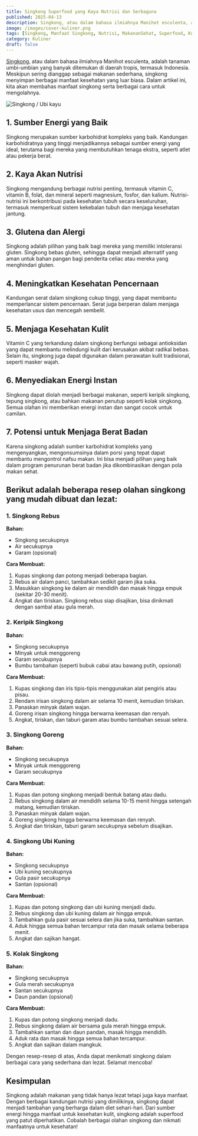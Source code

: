 ```yaml
---
title: Singkong Superfood yang Kaya Nutrisi dan Serbaguna
published: 2025-04-13
description: Singkong, atau dalam bahasa ilmiahnya Manihot esculenta, adalah tanaman umbi-umbian yang banyak ditemukan di daerah tropis, termasuk Indonesia.
image: /images/cover-kuliner.png
tags: [Singkong, Manfaat Singkong, Nutrisi, MakananSehat, Superfood, Kuliner]
category: Kuliner
draft: false
---
```


[Singkong](https://id.m.wikipedia.org/wiki/Ubi_kayu), atau dalam bahasa ilmiahnya Manihot esculenta, adalah tanaman umbi-umbian yang banyak ditemukan di daerah tropis, termasuk Indonesia. Meskipun sering dianggap sebagai makanan sederhana, singkong menyimpan berbagai manfaat kesehatan yang luar biasa. Dalam artikel ini, kita akan membahas manfaat singkong serta berbagai cara untuk mengolahnya.

![Singkong / Ubi kayu](https://upload.wikimedia.org/wikipedia/commons/thumb/8/8f/Manihot_esculenta_dsc07325.jpg/960px-Manihot_esculenta_dsc07325.jpg)

## 1. Sumber Energi yang Baik
Singkong merupakan sumber karbohidrat kompleks yang baik. Kandungan karbohidratnya yang tinggi menjadikannya sebagai sumber energi yang ideal, terutama bagi mereka yang membutuhkan tenaga ekstra, seperti atlet atau pekerja berat.

## 2. Kaya Akan Nutrisi
Singkong mengandung berbagai nutrisi penting, termasuk vitamin C, vitamin B, folat, dan mineral seperti magnesium, fosfor, dan kalium. Nutrisi-nutrisi ini berkontribusi pada kesehatan tubuh secara keseluruhan, termasuk memperkuat sistem kekebalan tubuh dan menjaga kesehatan jantung.

## 3. Glutena dan Alergi
Singkong adalah pilihan yang baik bagi mereka yang memiliki intoleransi gluten. Singkong bebas gluten, sehingga dapat menjadi alternatif yang aman untuk bahan pangan bagi penderita celiac atau mereka yang menghindari gluten.

## 4. Meningkatkan Kesehatan Pencernaan
Kandungan serat dalam singkong cukup tinggi, yang dapat membantu memperlancar sistem pencernaan. Serat juga berperan dalam menjaga kesehatan usus dan mencegah sembelit.

## 5. Menjaga Kesehatan Kulit
Vitamin C yang terkandung dalam singkong berfungsi sebagai antioksidan yang dapat membantu melindungi kulit dari kerusakan akibat radikal bebas. Selain itu, singkong juga dapat digunakan dalam perawatan kulit tradisional, seperti masker wajah.

## 6. Menyediakan Energi Instan
Singkong dapat diolah menjadi berbagai makanan, seperti keripik singkong, tepung singkong, atau bahkan makanan penutup seperti kolak singkong. Semua olahan ini memberikan energi instan dan sangat cocok untuk camilan.

## 7. Potensi untuk Menjaga Berat Badan
Karena singkong adalah sumber karbohidrat kompleks yang mengenyangkan, mengonsumsinya dalam porsi yang tepat dapat membantu mengontrol nafsu makan. Ini bisa menjadi pilihan yang baik dalam program penurunan berat badan jika dikombinasikan dengan pola makan sehat.

## Berikut adalah beberapa resep olahan singkong yang mudah dibuat dan lezat:

### 1. Singkong Rebus
**Bahan:**
- Singkong secukupnya
- Air secukupnya
- Garam (opsional)

**Cara Membuat:**
1. Kupas singkong dan potong menjadi beberapa bagian.
2. Rebus air dalam panci, tambahkan sedikit garam jika suka.
3. Masukkan singkong ke dalam air mendidih dan masak hingga empuk (sekitar 20-30 menit).
4. Angkat dan tiriskan. Singkong rebus siap disajikan, bisa dinikmati dengan sambal atau gula merah.

### 2. Keripik Singkong
**Bahan:**
- Singkong secukupnya
- Minyak untuk menggoreng
- Garam secukupnya
- Bumbu tambahan (seperti bubuk cabai atau bawang putih, opsional)

**Cara Membuat:**
1. Kupas singkong dan iris tipis-tipis menggunakan alat pengiris atau pisau.
2. Rendam irisan singkong dalam air selama 10 menit, kemudian tiriskan.
3. Panaskan minyak dalam wajan.
4. Goreng irisan singkong hingga berwarna keemasan dan renyah.
5. Angkat, tiriskan, dan taburi garam atau bumbu tambahan sesuai selera.

### 3. Singkong Goreng
**Bahan:**
- Singkong secukupnya
- Minyak untuk menggoreng
- Garam secukupnya

**Cara Membuat:**
1. Kupas dan potong singkong menjadi bentuk batang atau dadu.
2. Rebus singkong dalam air mendidih selama 10-15 menit hingga setengah matang, kemudian tiriskan.
3. Panaskan minyak dalam wajan.
4. Goreng singkong hingga berwarna keemasan dan renyah.
5. Angkat dan tiriskan, taburi garam secukupnya sebelum disajikan.

### 4. Singkong Ubi Kuning
**Bahan:**
- Singkong secukupnya
- Ubi kuning secukupnya
- Gula pasir secukupnya
- Santan (opsional)

**Cara Membuat:**
1. Kupas dan potong singkong dan ubi kuning menjadi dadu.
2. Rebus singkong dan ubi kuning dalam air hingga empuk.
3. Tambahkan gula pasir sesuai selera dan jika suka, tambahkan santan.
4. Aduk hingga semua bahan tercampur rata dan masak selama beberapa menit.
5. Angkat dan sajikan hangat.

### 5. Kolak Singkong
**Bahan:**
- Singkong secukupnya
- Gula merah secukupnya
- Santan secukupnya
- Daun pandan (opsional)

**Cara Membuat:**
1. Kupas dan potong singkong menjadi dadu.
2. Rebus singkong dalam air bersama gula merah hingga empuk.
3. Tambahkan santan dan daun pandan, masak hingga mendidih.
4. Aduk rata dan masak hingga semua bahan tercampur.
5. Angkat dan sajikan dalam mangkuk.

Dengan resep-resep di atas, Anda dapat menikmati singkong dalam berbagai cara yang sederhana dan lezat. Selamat mencoba!

## Kesimpulan
Singkong adalah makanan yang tidak hanya lezat tetapi juga kaya manfaat. Dengan berbagai kandungan nutrisi yang dimilikinya, singkong dapat menjadi tambahan yang berharga dalam diet sehari-hari. Dari sumber energi hingga manfaat untuk kesehatan kulit, singkong adalah superfood yang patut diperhatikan. Cobalah berbagai olahan singkong dan nikmati manfaatnya untuk kesehatan!
